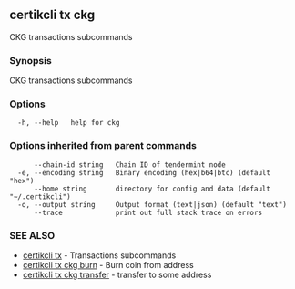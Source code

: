 ## certikcli tx ckg

CKG transactions subcommands

### Synopsis

CKG transactions subcommands

### Options

```
  -h, --help   help for ckg
```

### Options inherited from parent commands

```
      --chain-id string   Chain ID of tendermint node
  -e, --encoding string   Binary encoding (hex|b64|btc) (default "hex")
      --home string       directory for config and data (default "~/.certikcli")
  -o, --output string     Output format (text|json) (default "text")
      --trace             print out full stack trace on errors
```

### SEE ALSO

* [certikcli tx](certikcli_tx.md)	 - Transactions subcommands
* [certikcli tx ckg burn](certikcli_tx_ckg_burn.md)	 - Burn coin from address
* [certikcli tx ckg transfer](certikcli_tx_ckg_transfer.md)	 - transfer to some address

